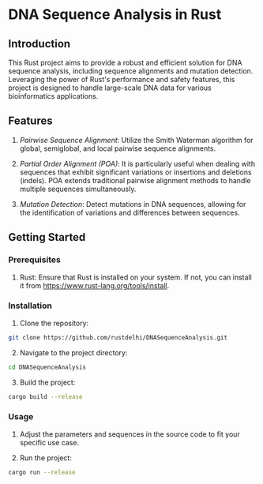 # DNA Sequence Analysis in Rust

## Introduction

This Rust project aims to provide a robust and efficient solution for DNA sequence analysis,
including sequence alignments and mutation detection. Leveraging the power of Rust's performance
and safety features, this project is designed to handle large-scale DNA data for various
bioinformatics applications.

## Features

1. _Pairwise Sequence Alignment_: Utilize the Smith Waterman algorithm for global,
   semiglobal, and local pairwise sequence alignments.

2. _Partial Order Alignment (POA)_: It is particularly useful when dealing with sequences that exhibit
   significant variations or insertions and deletions (indels). POA extends traditional pairwise alignment
   methods to handle multiple sequences simultaneously.

3. _Mutation Detection_: Detect mutations in DNA sequences, allowing for the identification
   of variations and differences between sequences.

## Getting Started

### Prerequisites

1. Rust: Ensure that Rust is installed on your system.
   If not, you can install it from https://www.rust-lang.org/tools/install.

### Installation

1. Clone the repository:

```bash
git clone https://github.com/rustdelhi/DNASequenceAnalysis.git
```

2. Navigate to the project directory:

```bash
cd DNASequenceAnalysis
```

3. Build the project:

```bash
cargo build --release
```

### Usage

1. Adjust the parameters and sequences in the source code to fit your specific use case.

2. Run the project:

```bash
cargo run --release
```
